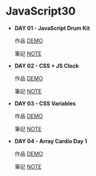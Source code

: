 
# JavaScript30

+ **DAY 01 - JavaScript Drum Kit**

   作品 [DEMO](https://jasmin0410.github.io/JavaScript30/Day01%20-%20JavaScript%20Drum%20Kit/index.html)

   筆記 [NOTE](https://medium.com/jass-note/js-javascript30-day01-javascript-drum-kit-90aeaf85baf8)



+ **DAY 02 - CSS + JS Clock**

   作品 [DEMO](https://jasmin0410.github.io/JavaScript30/Day02%20-%20JS%20and%20CSS%20Clock/index.html)

   筆記 [NOTE](https://medium.com/jass-note/js-javascript30-day02-css-js-clock-670c747a92de)
   
   
+ **DAY 03 - CSS Variables**

   作品 [DEMO](https://jasmin0410.github.io/JavaScript30/Day03%20-%20CSS%20Variables/index.html)

   筆記 [NOTE](https://medium.com/jass-note/js-javascript30-day03-css-variables-440ba7d94bef)
   
+ **DAY 04 - Array Cardio Day 1**

   作品 [DEMO](https://jasmin0410.github.io/JavaScript30/Day04%20-%20Array%20Cardio%20Day%201/index.html)

   筆記 [NOTE](https://medium.com/jass-note/js-javascript30-day04-array-cardio-day-1-b54c3725c955)
   
   
